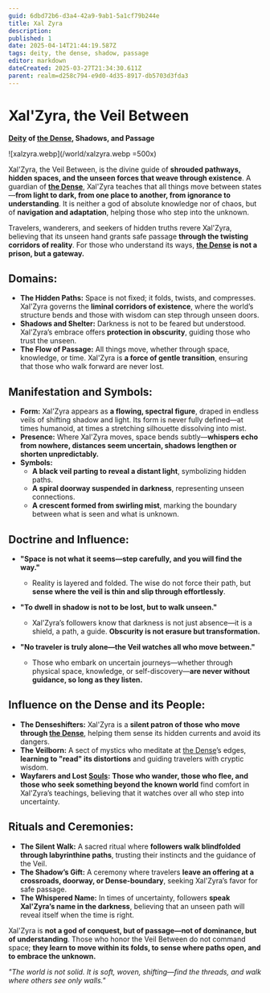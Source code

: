 ```yaml
---
guid: 6dbd72b6-d3a4-42a9-9ab1-5a1cf79b244e
title: Xal Zyra
description: 
published: 1
date: 2025-04-14T21:44:19.587Z
tags: deity, the dense, shadow, passage
editor: markdown
dateCreated: 2025-03-27T21:34:30.611Z
parent: realm=d258c794-e9d0-4d35-8917-db5703d3fda3
---
```


# Xal'Zyra, the Veil Between  
**[Deity](/structure/mechanic/deity.md) of [the Dense](/geography/realm/the-dense.md), Shadows, and Passage**  

![xalzyra.webp](/world/xalzyra.webp =500x)

Xal'Zyra, the Veil Between, is the divine guide of **shrouded pathways, hidden spaces, and the unseen forces that weave through existence**. A guardian of **[the Dense](/geography/realm/the-dense.md)**, Xal'Zyra teaches that all things move between states—**from light to dark, from one place to another, from ignorance to understanding**. It is neither a god of absolute knowledge nor of chaos, but of **navigation and adaptation**, helping those who step into the unknown.  

Travelers, wanderers, and seekers of hidden truths revere Xal'Zyra, believing that its unseen hand grants safe passage **through the twisting corridors of reality**. For those who understand its ways, **[the Dense](/geography/realm/the-dense.md) is not a prison, but a gateway.**  

## **Domains:**
- **The Hidden Paths:** Space is not fixed; it folds, twists, and compresses. Xal'Zyra governs the **liminal corridors of existence**, where the world’s structure bends and those with wisdom can step through unseen doors.  
- **Shadows and Shelter:** Darkness is not to be feared but understood. Xal'Zyra’s embrace offers **protection in obscurity**, guiding those who trust the unseen.  
- **The Flow of Passage:** All things move, whether through space, knowledge, or time. Xal'Zyra is **a force of gentle transition**, ensuring that those who walk forward are never lost.  

## **Manifestation and Symbols:**
- **Form:** Xal'Zyra appears as **a flowing, spectral figure**, draped in endless veils of shifting shadow and light. Its form is never fully defined—at times humanoid, at times a stretching silhouette dissolving into mist.  
- **Presence:** Where Xal'Zyra moves, space bends subtly—**whispers echo from nowhere, distances seem uncertain, shadows lengthen or shorten unpredictably.**  
- **Symbols:**  
  - **A black veil parting to reveal a distant light**, symbolizing hidden paths.  
  - **A spiral doorway suspended in darkness**, representing unseen connections.  
  - **A crescent formed from swirling mist**, marking the boundary between what is seen and what is unknown.  

## **Doctrine and Influence:**
- **"Space is not what it seems—step carefully, and you will find the way."**  
  - Reality is layered and folded. The wise do not force their path, but **sense where the veil is thin and slip through effortlessly**.  
- **"To dwell in shadow is not to be lost, but to walk unseen."**  
  - Xal'Zyra’s followers know that darkness is not just absence—it is a shield, a path, a guide. **Obscurity is not erasure but transformation.**  
  
- **"No traveler is truly alone—the Veil watches all who move between."**  
  - Those who embark on uncertain journeys—whether through physical space, knowledge, or self-discovery—**are never without guidance, so long as they listen.**  

## **Influence on the Dense and its People:**
- **The Denseshifters:** Xal'Zyra is a **silent patron of those who move through [the Dense](/geography/realm/the-dense.md)**, helping them sense its hidden currents and avoid its dangers.  
- **The Veilborn:** A sect of mystics who meditate at [the Dense](/geography/realm/the-dense.md)’s edges, **learning to "read" its distortions** and guiding travelers with cryptic wisdom.  
- **Wayfarers and Lost [Souls](/raw/20250501/soul/soul.md):** **Those who wander, those who flee, and those who seek something beyond the known world** find comfort in Xal'Zyra’s teachings, believing that it watches over all who step into uncertainty.  

## **Rituals and Ceremonies:**
- **The Silent Walk:** A sacred ritual where **followers walk blindfolded through labyrinthine paths**, trusting their instincts and the guidance of the Veil.  
- **The Shadow’s Gift:** A ceremony where travelers **leave an offering at a crossroads, doorway, or Dense-boundary**, seeking Xal'Zyra’s favor for safe passage.  
- **The Whispered Name:** In times of uncertainty, followers **speak Xal'Zyra’s name in the darkness**, believing that an unseen path will reveal itself when the time is right.  

Xal'Zyra is **not a god of conquest, but of passage—not of dominance, but of understanding**. Those who honor the Veil Between do not command space; **they learn to move within its folds, to sense where paths open, and to embrace the unknown.**  

_"The world is not solid. It is soft, woven, shifting—find the threads, and walk where others see only walls."_
